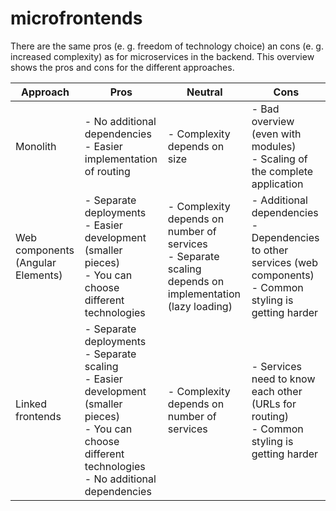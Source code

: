 # microfrontends

There are the same pros (e. g. freedom of technology choice) an cons (e. g. increased complexity) as for microservices in the backend. This overview shows the pros and cons for the different approaches.

| Approach | Pros | Neutral | Cons |
|---|---|---|---|
| Monolith | - No additional dependencies <br>- Easier implementation of routing | - Complexity depends on size | - Bad overview (even with modules)<br>- Scaling of the complete application  |
| Web components (Angular Elements) | - Separate deployments<br>- Easier development (smaller pieces)<br>- You can choose different technologies | - Complexity depends on number of services<br>- Separate scaling depends on implementation (lazy loading) | - Additional dependencies<br>- Dependencies to other services (web components)<br>- Common styling is getting harder |
| Linked frontends | - Separate deployments<br>- Separate scaling<br>- Easier development (smaller pieces)<br>- You can choose different technologies<br>- No additional dependencies | - Complexity depends on number of services | - Services need to know each other (URLs for routing)<br>- Common styling is getting harder |

